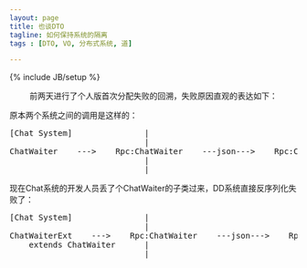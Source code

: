 ```yaml
---
layout: page
title: 也谈DTO
tagline: 如何保持系统的隔离
tags : [DTO, VO, 分布式系统, 道]

---
```

{% include JB/setup %}

&ensp;&emsp;&emsp;前两天进行了个人版首次分配失败的回溯，失败原因直观的表达如下：

原本两个系统之间的调用是这样的：


<pre>
[Chat System]               |                               |                   [DD System]
                            |                               |
ChatWaiter    --->    Rpc:ChatWaiter    ---json--->    Rpc:ChatWaiter    --->    ChatWaiter
                            |                               |
                            |                               |
</pre>
  
现在Chat系统的开发人员丢了个ChatWaiter的子类过来，DD系统直接反序列化失败了：

<pre>
[Chat System]               |                               |                   [DD System]
                            |                               |
ChatWaiterExt    --->    Rpc:ChatWaiter    ---json--->    Rpc:ChatWaiter    --->    ChatWaiterExt
    extends ChatWaiter      |                               |        
                            |                               |             What's the hell ?!
</pre>   
